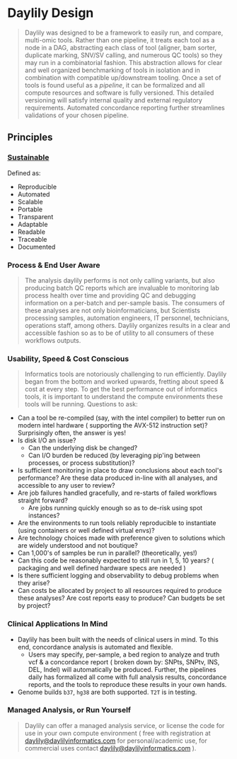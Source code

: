 # Daylily Design

  > Daylily was designed to be a framework to easily run, and compare, multi-omic tools. Rather than one pipeline, it treats each tool as a node in a DAG, abstracting each class of tool (aligner, bam sorter, duplicate marking, SNV/SV calling, and numerous QC tools) so they may run in a combinatorial fashion. This abstraction allows for clear and well organized benchmarking of tools in isolation and in combination with compatible up/downstream tooling. Once a set of tools is found useful as a _pipeline_, it can be formalized and all compute resources and software is fully versioned. This detailed versioning will satisfy internal quality and external regulatory requirements. Automated concordance reporting further streamlines validations of your chosen pipeline.

## Principles

### [Sustainable](https://f1000research.com/articles/10-33/v2)
Defined as:
  - Reproducible
  - Automated
  - Scalable
  - Portable
  - Transparent
  - Adaptable
  - Readable
  - Traceable
  - Documented
  
### Process & End User Aware
  > The analysis daylily performs is not only calling variants, but also producing batch QC reports which are invaluable to monitoring lab process health over time and providing QC and debugging information on a per-batch and per-sample basis.  The consumers of these analyses are not only bioinformaticians, but Scientists processing samples, automation engineers, IT personnel, technicians, operations staff, among others.  Daylily organizes results in a clear and accessible fashion so as to be of utility to all consumers of these workflows outputs.
  
### Usability, Speed & Cost Conscious
  > Informatics tools are notoriously challenging to run efficiently. Daylily began from the bottom and worked upwards, fretting about speed & cost at every step. To get the best performance out of informatics tools, it is important to understand the compute environments these tools will be running. Questions to ask:

  - Can a tool be re-compiled (say, with the intel compiler) to better run on modern intel hardware ( supporting the AVX-512 instruction set)? Surprisingly often, the answer is yes!
  - Is disk I/O an issue?  
    - Can the underlying disk be changed?
    - Can I/O burden be reduced (by leveraging pip'ing between processes, or process substitution)?
  - Is sufficient monitoring in place to draw conclusions about each tool's performance? Are these data produced in-line with all analyses, and accessible to any user to review?
  - Are job failures handled gracefully, and re-starts of failed workflows straight forward?
    - Are jobs running quickly enough so as to de-risk using spot instances? 
  - Are the environments to run tools reliably reproducible to instantiate (using containers or well defined virtual envs)?
  - Are technology choices made with preference given to solutions which are widely understood and not boutique?
  - Can 1,000's of samples be run in parallel? (theoretically, yes!)
  - Can this code be reasonably expected to still run in 1, 5, 10 years? ( packaging and well defined hardware specs are needed )
  - Is there sufficient logging and observability to debug problems when they arise?
  - Can costs be allocated by project to all resources required to produce these analyses? Are cost reports easy to produce? Can budgets be set by project?
  
### Clinical Applications In Mind
  - Daylily has been built with the needs of clinical users in mind. To this end, concordance analysis is automated and flexible. 
    - Users may specify, per-sample, a bed region to analyze and truth vcf & a concordance report ( broken down by: SNPts, SNPtv, INS, DEL, Indel) will automatically be produced. Further, the pipelines daily has formalized all come with full analysis results, concordance reports, and the tools to reproduce these results in your own hands.
  - Genome builds `b37`, `hg38` are both supported. `T2T` is in testing.
  
### Managed Analysis, or Run Yourself
  > Daylily can offer a managed analysis service, or license the code for use in your own compute environment ( free with registration at daylily@daylilyinformatics.com for personal/academic use, for commercial uses contact daylily@daylilyinformatics.com ).


